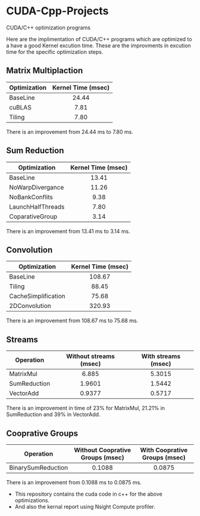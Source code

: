 # CUDA-Cpp-Projects
CUDA/C++ optimization programs 

Here are the implimentation of CUDA/C++ programs which are optimized to a have a good Kernel excution time.
These are the improvments in excution time for the specific optimization steps.

## Matrix Multiplaction 

| Optimization | Kernel Time (msec)        |
| -------------|:-------------------------:|
| BaseLine     |         24.44             |            
| cuBLAS       |         7.81              |            
| Tiling       |         7.80              |            
There is an improvement from 24.44 ms to 7.80 ms.

## Sum Reduction

| Optimization        | Kernel Time (msec)        |
| --------------------|:-------------------------:|
| BaseLine            |         13.41             |  
| NoWarpDivergance    |         11.26             |            
| NoBankConflits      |         9.38              |     
| LaunchHalfThreads   |         7.80              |
| CoparativeGroup     |         3.14              | 
There is an improvement from 13.41 ms to 3.14 ms.

## Convolution

| Optimization | Kernel Time (msec)        |
| -------------|:-------------------------:|
| BaseLine     |         108.67            |            
| Tiling       |          88.45            |            
| CacheSimplification |   75.68            |            
| 2DConvolution |        320.93            |
There is an improvement from 108.67 ms to 75.68 ms.

## Streams 

| Operation    | Without streams (msec)    |  With streams (msec)      |
| -------------|:-------------------------:|:-------------------------:|
| MatrixMul    |         6.885             |         5.3015            |
| SumReduction |         1.9601            |         1.5442            |
| VectorAdd    |         0.9377            |         0.5717            |
There is an improvement in time of 23% for MatrixMul, 21.21% in SumReduction and 39% in VectorAdd.

## Cooprative Groups

| Operation          | Without Cooprative Groups (msec)    |  With Cooprative Groups (msec)      |
| -------------------|:-----------------------------------:|:-----------------------------------:|
| BinarySumReduction |         0.1088                      |         0.0875                      |
There is an improvement from 0.1088 ms to 0.0875 ms.

* This repository contains the cuda code in c++ for  the above optimizations. 
* And also the kernal report using Nsight Compute profiler.
